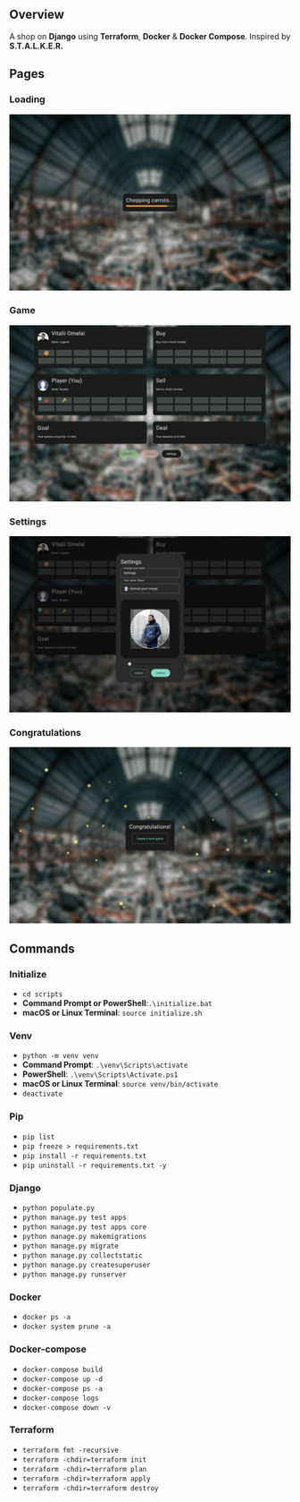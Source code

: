 ## Overview

A shop on **Django** using **Terraform**, **Docker** & **Docker Compose**. Inspired by **S.T.A.L.K.E.R.**

## Pages

### Loading

![Loading](pages/loading.jpg)

### Game

![Game](pages/game.jpg)

### Settings

![Settings](pages/settings.jpg)

### Congratulations

![Congratulations](pages/congratulations.jpg)

## Commands

### Initialize

- `cd scripts`
- **Command Prompt or PowerShell**:`.\initialize.bat`
- **macOS or Linux Terminal**: `source initialize.sh`

### Venv

- `python -m venv venv`
- **Command Prompt**: `.\venv\Scripts\activate`
- **PowerShell**: `.\venv\Scripts\Activate.ps1`
- **macOS or Linux Terminal**: `source venv/bin/activate`
- `deactivate`

### Pip

- `pip list`
- `pip freeze > requirements.txt`
- `pip install -r requirements.txt`
- `pip uninstall -r requirements.txt -y`

### Django

- `python populate.py`
- `python manage.py test apps`
- `python manage.py test apps core`
- `python manage.py makemigrations`
- `python manage.py migrate`
- `python manage.py collectstatic`
- `python manage.py createsuperuser`
- `python manage.py runserver`


### Docker

- `docker ps -a`
- `docker system prune -a`

### Docker-compose

- `docker-compose build`
- `docker-compose up -d`
- `docker-compose ps -a`
- `docker-compose logs`
- `docker-compose down -v`

### Terraform

- `terraform fmt -recursive`
- `terraform -chdir=terraform init`
- `terraform -chdir=terraform plan`
- `terraform -chdir=terraform apply`
- `terraform -chdir=terraform destroy`

